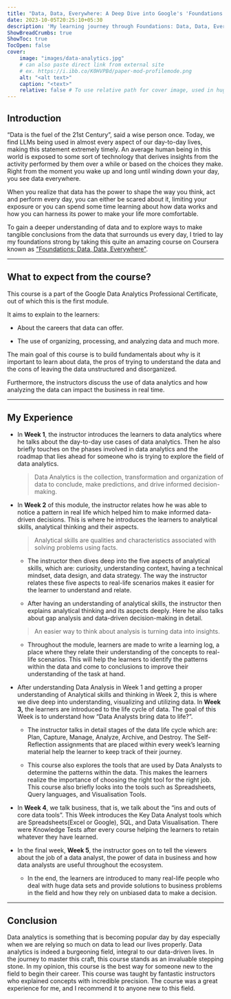 ```yaml
---
title: "Data, Data, Everywhere: A Deep Dive into Google's 'Foundations' Data Analytics Professional Certificate Course"
date: 2023-10-05T20:25:10+05:30
description: 'My learning journey through Foundations: Data, Data, Everywhere course, which is a part of Google Data Analytics Certification.'
ShowBreadCrumbs: true
ShowToc: true
TocOpen: false
cover:
    image: "images/data-analytics.jpg"
    # can also paste direct link from external site
    # ex. https://i.ibb.co/K0HVPBd/paper-mod-profilemode.png
    alt: "<alt text>"
    caption: "<text>"
    relative: false # To use relative path for cover image, used in hugo Page-bundles
---
```

## Introduction

“Data is the fuel of the 21st Century”, said a wise person once. Today, we find LLMs being used in almost every aspect of our day-to-day lives, making this statement extremely timely. An average human being in this world is exposed to some sort of technology that derives insights from the activity performed by them over a while or based on the choices they make. Right from the moment you wake up and long until winding down your day, you see data everywhere.

When you realize that data has the power to shape the way you think, act and perform every day, you can either be scared about it, limiting your exposure or you can spend some time learning about how data works and how you can harness its power to make your life more comfortable.

To gain a deeper understanding of data and to explore ways to make tangible conclusions from the data that surrounds us every day, I tried to lay my foundations strong by taking this quite an amazing course on Coursera known as ["Foundations: Data, Data, Everywhere"](https://www.coursera.org/learn/foundations-data?specialization=google-data-analytics).

---

## What to expect from the course?

This course is a part of the Google Data Analytics Professional Certificate, out of which this is the first module.

It aims to explain to the learners:

* About the careers that data can offer.
    
* The use of organizing, processing, and analyzing data and much more.
    

The main goal of this course is to build fundamentals about why is it important to learn about data, the pros of trying to understand the data and the cons of leaving the data unstructured and disorganized.

Furthermore, the instructors discuss the use of data analytics and how analyzing the data can impact the business in real time.

---

## My Experience

* In **Week 1**, the instructor introduces the learners to data analytics where he talks about the day-to-day use cases of data analytics. Then he also briefly touches on the phases involved in data analytics and the roadmap that lies ahead for someone who is trying to explore the field of data analytics.
    
    > Data Analytics is the collection, transformation and organization of data to conclude, make predictions, and drive informed decision-making.
    
* In **Week 2** of this module, the instructor relates how he was able to notice a pattern in real life which helped him to make informed data-driven decisions. This is where he introduces the learners to analytical skills, analytical thinking and their aspects.
    
    > Analytical skills are qualities and characteristics associated with solving problems using facts.
    
    * The instructor then dives deep into the five aspects of analytical skills, which are: curiosity, understanding context, having a technical mindset, data design, and data strategy. The way the instructor relates these five aspects to real-life scenarios makes it easier for the learner to understand and relate.
        
    * After having an understanding of analytical skills, the instructor then explains analytical thinking and its aspects deeply. Here he also talks about gap analysis and data-driven decision-making in detail.
        
    
    > An easier way to think about analysis is turning data into insights.
    
    * Throughout the module, learners are made to write a learning log, a place where they relate their understanding of the concepts to real-life scenarios. This will help the learners to identify the patterns within the data and come to conclusions to improve their understanding of the task at hand.
        
* After understanding Data Analysis in Week 1 and getting a proper understanding of Analytical skills and thinking in Week 2, this is where we dive deep into understanding, visualizing and utilizing data. In **Week 3,** the learners are introduced to the life cycle of data. The goal of this Week is to understand how “Data Analysts bring data to life?”.
    
    * The instructor talks in detail stages of the data life cycle which are: Plan, Capture, Manage, Analyze, Archive, and Destroy. The Self-Reflection assignments that are placed within every week’s learning material help the learner to keep track of their journey.
        
    * This course also explores the tools that are used by Data Analysts to determine the patterns within the data. This makes the learners realize the importance of choosing the right tool for the right job. This course also briefly looks into the tools such as Spreadsheets, Query languages, and Visualisation Tools.
        
* In **Week 4**, we talk business, that is, we talk about the “ins and outs of core data tools”. This Week introduces the Key Data Analyst tools which are Spreadsheets(Excel or Google), SQL, and Data Visualisation. There were Knowledge Tests after every course helping the learners to retain whatever they have learned.
    
* In the final week, **Week 5**, the instructor goes on to tell the viewers about the job of a data analyst, the power of data in business and how data analysts are useful throughout the ecosystem.
    
    * In the end, the learners are introduced to many real-life people who deal with huge data sets and provide solutions to business problems in the field and how they rely on unbiased data to make a decision.
        

---

## Conclusion

Data analytics is something that is becoming popular day by day especially when we are relying so much on data to lead our lives properly. Data analytics is indeed a burgeoning field, integral to our data-driven lives. In the journey to master this craft, this course stands as an invaluable stepping stone. In my opinion, this course is the best way for someone new to the field to begin their career. This course was taught by fantastic instructors who explained concepts with incredible precision. The course was a great experience for me, and I recommend it to anyone new to this field.